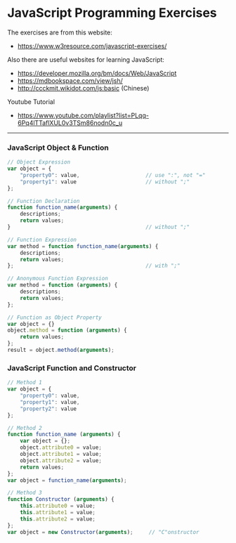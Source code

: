 # JavaScript Programming Exercises

The exercises are from this website:
* https://www.w3resource.com/javascript-exercises/

Also there are useful websites for learning JavaScript:
* https://developer.mozilla.org/bm/docs/Web/JavaScript
* https://mdbookspace.com/view/jsh/
* http://ccckmit.wikidot.com/js:basic (Chinese)

Youtube Tutorial
* https://www.youtube.com/playlist?list=PLqq-6Pq4lTTaflXUL0v3TSm86nodn0c_u

---

### JavaScript Object & Function
```js
// Object Expression
var object = {
    "property0": value,                     // use ":", not "="
    "property1": value                      // without ";"
};

// Function Declaration
function function_name(arguments) {
    descriptions;
    return values;
}                                           // without ";"

// Function Expression
var method = function function_name(arguments) {
    descriptions;
    return values;
};                                          // with ";"

// Anonymous Function Expression
var method = function (arguments) {
    descriptions;
    return values;
};

// Function as Object Property
var object = {}
object.method = function (arguments) {
    return values;
};
result = object.method(arguments);
```

### JavaScript Function and Constructor
```js
// Method 1
var object = {
    "property0": value,
    "property1": value,
    "property2": value
};

// Method 2
function function_name (arguments) {
    var object = {};
    object.attribute0 = value;
    object.attribute1 = value;
    object.attribute2 = value;
    return values;
};
var object = function_name(arguments);

// Method 3
function Constructor (arguments) {
    this.attribute0 = value;
    this.attribute1 = value;
    this.attribute2 = value;
};
var object = new Constructor(arguments);     // "C"onstructor
```
